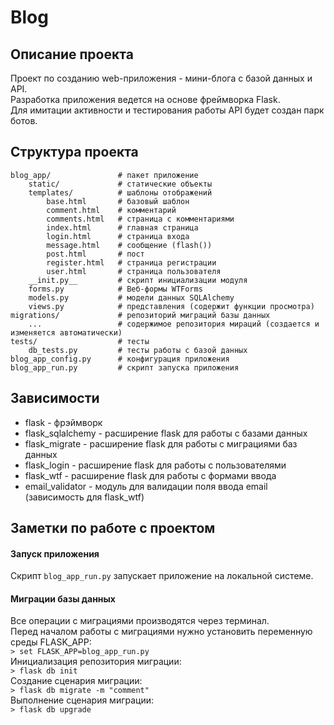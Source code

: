# Blog

## Описание проекта
Проект по созданию web-приложения - мини-блога с базой данных и API.  
Разработка приложения ведется на основе фреймворка Flask.  
Для имитации активности и тестирования работы API будет создан парк ботов.

## Структура проекта
```
blog_app/               # пакет приложение
    static/             # статические объекты
    templates/          # шаблоны отображений
        base.html       # базовый шаблон
        comment.html    # комментарий
        comments.html   # страница с комментариями
        index.html      # главная страница
        login.html      # страница входа
        message.html    # сообщение (flash())
        post.html       # пост
        register.html   # страница регистрации
        user.html       # страница пользователя
    __init.py__         # скрипт инициализации модуля
    forms.py            # Веб-формы WTForms
    models.py           # модели данных SQLAlchemy
    views.py            # представления (содержит функции просмотра)
migrations/             # репозиторий миграций базы данных
    ...                 # содержимое репозитория мираций (создается и изменяется автоматически)
tests/                  # тесты
    db_tests.py         # тесты работы с базой данных
blog_app_config.py      # конфигурация приложения
blog_app_run.py         # скрипт запуска приложения
```

## Зависимости
* flask - фрэймворк
* flask_sqlalchemy - расширение flask для работы с базами данных
* flask_migrate - расширение flask для работы с миграциями баз данных
* flask_login - расширение flask для работы с пользователями
* flask_wtf - расширение flask для работы с формами ввода
* email_validator - модуль для валидации поля ввода email (зависимость для flask_wtf)
  
## Заметки по работе с проектом
#### Запуск приложения
Скрипт `blog_app_run.py` запускает приложение на локальной системе.
#### Миграции базы данных
Все операции с миграциями производятся через терминал.  
Перед началом работы с миграциями нужно установить переменную среды FLASK_APP:  
`> set FLASK_APP=blog_app_run.py`  
Инициализация репозитория миграции:  
`> flask db init`  
Создание сценария миграции:  
`> flask db migrate -m "comment"`  
Выполнение сценария миграции:  
`> flask db upgrade`  

